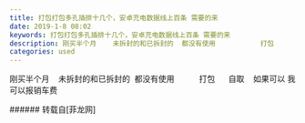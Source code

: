 ```yaml
---
title: 打包打包多孔插排十几个，安卓充电数据线上百条 需要的来
date: 2019-1-8 08:02
keywords: 打包打包多孔插排十几个，安卓充电数据线上百条 需要的来
description: 刚买半个月    未拆封的和已拆封的  都没有使用           打包      自取    如果可以 我可以报销车费       
categories: used
---
```

<td class="t_f" id="postmessage_2638354">

刚买半个月    未拆封的和已拆封的  都没有使用           打包      自取    如果可以 我可以报销车费       <br/>
</td>
###### 转载自[菲龙网]